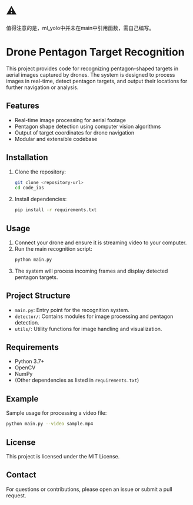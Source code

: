 # ⚠️
值得注意的是，ml_yolo中并未在main中引用函数，需自己编写。 

# Drone Pentagon Target Recognition

This project provides code for recognizing pentagon-shaped targets in aerial images captured by drones. The system is designed to process images in real-time, detect pentagon targets, and output their locations for further navigation or analysis.

## Features

- Real-time image processing for aerial footage
- Pentagon shape detection using computer vision algorithms
- Output of target coordinates for drone navigation
- Modular and extensible codebase

## Installation

1. Clone the repository:
   ```bash
   git clone <repository-url>
   cd code_ias
   ```
2. Install dependencies:
   ```bash
   pip install -r requirements.txt
   ```

## Usage

1. Connect your drone and ensure it is streaming video to your computer.
2. Run the main recognition script:
   ```bash
   python main.py
   ```
3. The system will process incoming frames and display detected pentagon targets.

## Project Structure

- `main.py`: Entry point for the recognition system.
- `detector/`: Contains modules for image processing and pentagon detection.
- `utils/`: Utility functions for image handling and visualization.

## Requirements

- Python 3.7+
- OpenCV
- NumPy
- (Other dependencies as listed in `requirements.txt`)

## Example

Sample usage for processing a video file:
```bash
python main.py --video sample.mp4
```

## License

This project is licensed under the MIT License.

## Contact

For questions or contributions, please open an issue or submit a pull request.


